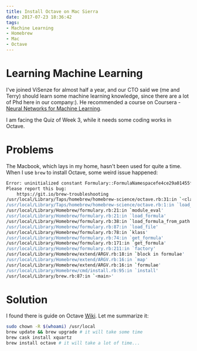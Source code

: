 ```yaml
---
title: Install Octave on Mac Sierra
date: 2017-07-23 18:36:42
tags:
- Machine Learning
- Homebrew
- Mac
- Octave
---
```


# Learning Machine Learning

I've joined ViSenze for almost half a year, and our CTO said we (me and Terry) should learn some machine learning knowledge, since there are a lot of Phd here in our company:). He recommended a course on Coursera - [Neural Networks for Machine Learning](https://www.coursera.org/learn/neural-networks).

I am facing the Quiz of Week 3, while it needs some coding works in Octave. 

# Problems

The Macbook, which lays in my home, hasn't been used for quite a time. When I use `brew` to install Octave, some weird issue happened:

``` bash
Error: uninitialized constant Formulary::FormulaNamespacefe4ce29a01455f41d6d0b08c39f76615::Octave::DevelopmentTools
Please report this bug:
    https://git.io/brew-troubleshooting
/usr/local/Library/Taps/homebrew/homebrew-science/octave.rb:31:in `<class:Octave>'
/usr/local/Library/Taps/homebrew/homebrew-science/octave.rb:1:in `load_formula'
/usr/local/Library/Homebrew/formulary.rb:21:in `module_eval'
/usr/local/Library/Homebrew/formulary.rb:21:in `load_formula'
/usr/local/Library/Homebrew/formulary.rb:38:in `load_formula_from_path'
/usr/local/Library/Homebrew/formulary.rb:87:in `load_file'
/usr/local/Library/Homebrew/formulary.rb:78:in `klass'
/usr/local/Library/Homebrew/formulary.rb:74:in `get_formula'
/usr/local/Library/Homebrew/formulary.rb:171:in `get_formula'
/usr/local/Library/Homebrew/formulary.rb:211:in `factory'
/usr/local/Library/Homebrew/extend/ARGV.rb:18:in `block in formulae'
/usr/local/Library/Homebrew/extend/ARGV.rb:16:in `map'
/usr/local/Library/Homebrew/extend/ARGV.rb:16:in `formulae'
/usr/local/Library/Homebrew/cmd/install.rb:95:in `install'
/usr/local/Library/brew.rb:87:in `<main>'
```

# Solution

I found there is guide on Octave [Wiki](http://wiki.octave.org/Octave_for_MacOS_X#Simple_Installation_Instructions_2). Let me summarize it:

``` bash
sudo chown -R $(whoami) /usr/local
brew update && brew upgrade # it will take some time
brew cask install xquartz
brew install octave # it will take a lot of time...
```

